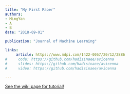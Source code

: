 ```yaml
---
title: "My First Paper"
authors:
- MingYan
- A
- B
date: "2018-09-01"

publication: "Journal of Machine Learning"

links:
     article: https://www.mdpi.com/1422-0067/20/12/2886
#     code: https://github.com/hadisinaee/avicenna
#     slides: https://github.com/hadisinaee/avicenna
#     video: https://github.com/hadisinaee/avicenna

---
```



[See the wiki page for tutorial!](https://github.com/hadisinaee/avicenna/wiki)